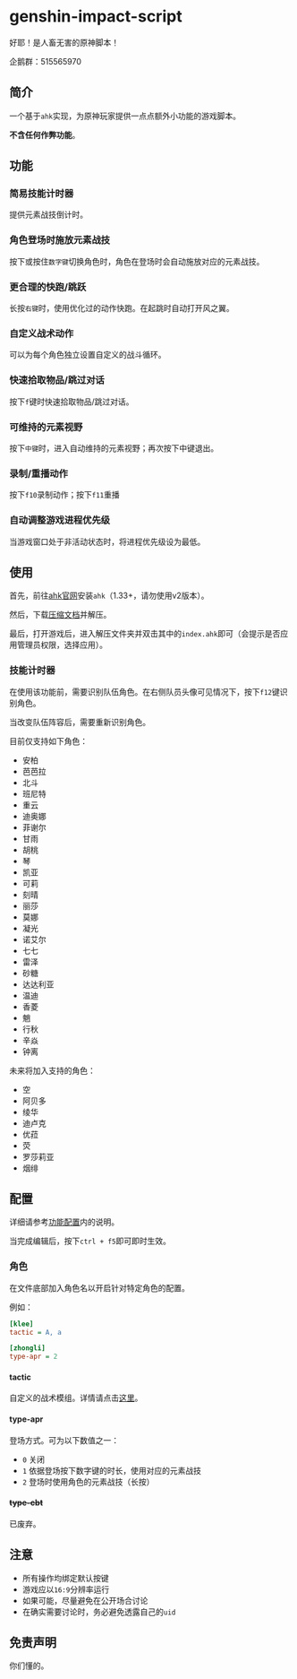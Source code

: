 # genshin-impact-script

好耶！是人畜无害的原神脚本！

企鹅群：515565970

## 简介

一个基于`ahk`实现，为原神玩家提供一点点额外小功能的游戏脚本。

**不含任何作弊功能**。

## 功能

### 简易技能计时器

提供元素战技倒计时。

### 角色登场时施放元素战技

按下或按住`数字键`切换角色时，角色在登场时会自动施放对应的元素战技。

### 更合理的快跑/跳跃

长按`右键`时，使用优化过的动作快跑。在起跳时自动打开风之翼。

### 自定义战术动作

可以为每个角色独立设置自定义的战斗循环。

### 快速拾取物品/跳过对话

按下`f`键时快速拾取物品/跳过对话。

### 可维持的元素视野

按下`中键`时，进入自动维持的元素视野；再次按下中键退出。

### 录制/重播动作

按下`f10`录制动作；按下`f11`重播

### 自动调整游戏进程优先级

当游戏窗口处于非活动状态时，将进程优先级设为最低。

## 使用

首先，前往[ahk官网](https://www.autohotkey.com/)安装`ahk`（1.33+，请勿使用v2版本）。

然后，下载[压缩文档](https://github.com/phonowell/genshin-impact-script/releases/download/0.0.11/Genshin_Impact_Script_0.0.11.zip)并解压。

最后，打开游戏后，进入解压文件夹并双击其中的`index.ahk`即可（会提示是否应用管理员权限，选择应用）。

### 技能计时器

在使用该功能前，需要识别队伍角色。在右侧队员头像可见情况下，按下`f12`键识别角色。

当改变队伍阵容后，需要重新识别角色。

目前仅支持如下角色：

- 安柏
- 芭芭拉
- 北斗
- 班尼特
- 重云
- 迪奥娜
- 菲谢尔
- 甘雨
- 胡桃
- 琴
- 凯亚
- 可莉
- 刻晴
- 丽莎
- 莫娜
- 凝光
- 诺艾尔
- 七七
- 雷泽
- 砂糖
- 达达利亚
- 温迪
- 香菱
- 魈
- 行秋
- 辛焱
- 钟离

未来将加入支持的角色：

- 空
- 阿贝多
- 绫华
- 迪卢克
- 优菈
- 荧
- 罗莎莉亚
- 烟绯

## 配置

详细请参考[功能配置](./data/config.ini)内的说明。

当完成编辑后，按下`ctrl + f5`即可即时生效。

### 角色

在文件底部加入角色名以开启针对特定角色的配置。

例如：

```ini
[klee]
tactic = A, a

[zhongli]
type-apr = 2
```

#### tactic

自定义的战术模组。详情请点击[这里](./doc/tactic-cn.md)。

#### type-apr

登场方式。可为以下数值之一：

- `0` 关闭
- `1` 依据登场按下数字键的时长，使用对应的元素战技
- `2` 登场时使用角色的元素战技（长按）

#### ~~type-cbt~~

已废弃。

## 注意

- 所有操作均绑定默认按键
- 游戏应以`16:9`分辨率运行
- 如果可能，尽量避免在公开场合讨论
- 在确实需要讨论时，务必避免透露自己的`uid`

## 免责声明

你们懂的。